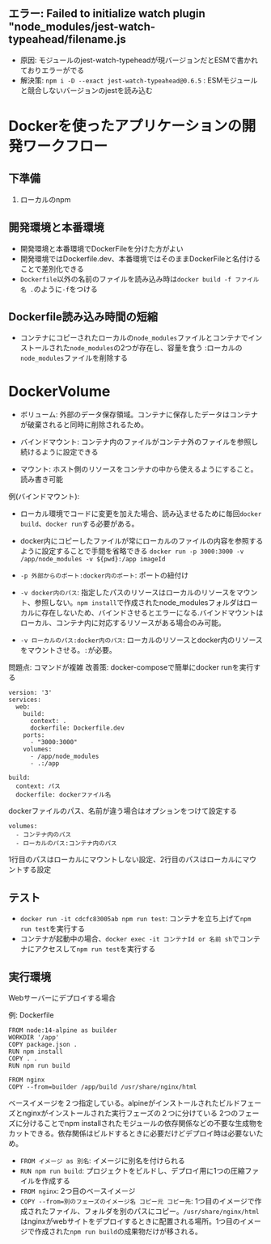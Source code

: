 ## エラー: Failed to initialize watch plugin "node_modules/jest-watch-typeahead/filename.js
  - 原因: モジュールのjest-watch-typeheadが現バージョンだとESMで書かれておりエラーがでる
  - 解決策: ```npm i -D --exact jest-watch-typeahead@0.6.5``` : ESMモジュールと競合しないバージョンのjestを読み込む

# Dockerを使ったアプリケーションの開発ワークフロー

## 下準備
1. ローカルのnpm

## 開発環境と本番環境
- 開発環境と本番環境でDockerFileを分けた方がよい
- 開発環境ではDockerfile.dev、本番環境ではそのままDockerFileと名付けることで差別化できる
- `Dockerfile`以外の名前のファイルを読み込み時は`docker build -f ファイル名 .`のように`-f`をつける

## Dockerfile読み込み時間の短縮
- コンテナにコピーされたローカルの`node_modules`ファイルとコンテナでインストールされた`node_modules`の2つが存在し、容量を食う :ローカルの`node_modules`ファイルを削除する

# DockerVolume
  - ボリューム: 外部のデータ保存領域。コンテナに保存したデータはコンテナが破棄されると同時に削除されるため。
  - バインドマウント: コンテナ内のファイルがコンテナ外のファイルを参照し続けるように設定できる

 - マウント: ホスト側のリソースをコンテナの中から使えるようにすること。読み書き可能

例(バインドマウント): 
  - ローカル環境でコードに変更を加えた場合、読み込ませるために毎回`docker build`、`docker run`する必要がある。
  - docker内にコピーしたファイルが常にローカルのファイルの内容を参照するように設定することで手間を省略できる
```docker run -p 3000:3000 -v /app/node_modules -v ${pwd}:/app imageId```

- `-p 外部からのポート:docker内のポート`: ポートの紐付け
- `-v docker内のパス`: 指定したパスのリソースはローカルのリソースをマウント、参照しない。`npm install`で作成されたnode_modulesフォルダはローカルに存在しないため、バインドさせるとエラーになる.バインドマウントはローカル、コンテナ内に対応するリソースがある場合のみ可能。
- `-v ローカルのパス:docker内のパス`: ローカルのリソースとdocker内のリソースをマウントさせる。`:`が必要。

問題点: コマンドが複雑
改善策: docker-composeで簡単にdocker runを実行する

```
version: '3'
services:
  web:
    build:
      context: .
      dockerfile: Dockerfile.dev
    ports:
      - "3000:3000"
    volumes:
      - /app/node_modules
      - .:/app
```

```
build:
  context: パス
  dockerfile: dockerファイル名
```
dockerファイルのパス、名前が違う場合はオプションをつけて設定する

```
volumes:
  - コンテナ内のパス
  - ローカルのパス:コンテナ内のパス
```
1行目のパスはローカルにマウントしない設定、2行目のパスはローカルにマウントする設定

## テスト
  - ```docker run -it cdcfc83005ab npm run test```: コンテナを立ち上げて`npm run test`を実行する
  - コンテナが起動中の場合、```docker exec -it コンテナId or 名前 sh```でコンテナにアクセスして`npm run test`を実行する

## 実行環境
Webサーバーにデプロイする場合

例: Dockerfile
```
FROM node:14-alpine as builder
WORKDIR '/app'
COPY package.json .
RUN npm install
COPY . .
RUN npm run build

FROM nginx
COPY --from=builder /app/build /usr/share/nginx/html
```

ベースイメージを２つ指定している。alpineがインストールされたビルドフェーズとnginxがインストールされた実行フェーズの２つに分けている
2つのフェーズに分けることでnpm installされたモジュールの依存関係などの不要な生成物をカットできる。依存関係はビルドするときに必要だけどデプロイ時は必要ないため。

- `FROM イメージ as 別名`: イメージに別名を付けられる
- `RUN npm run build`: プロジェクトをビルドし、デプロイ用に1つの圧縮ファイルを作成する
- `FROM nginx`: 2つ目のベースイメージ
- `COPY --from=別のフェーズのイメージ名 コピー元 コピー先`: 1つ目のイメージで作成されたファイル、フォルダを別のパスにコピー。`/usr/share/nginx/html`はnginxがwebサイトをデプロイするときに配置される場所。1つ目のイメージで作成された`npm run build`の成果物だけが移される。